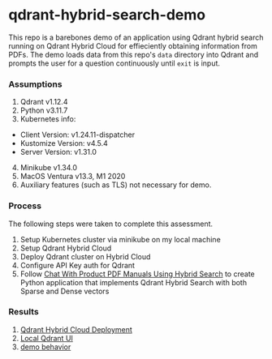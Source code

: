 # qdrant-hybrid-search-demo

This repo is a barebones demo of an application using Qdrant hybrid search running on Qdrant Hybrid Cloud for effieciently obtaining information from PDFs. The demo loads data from this repo's `data` directory into Qdrant and prompts the user for a question continuously until `exit` is input. 

### Assumptions
1. Qdrant v1.12.4
2. Python v3.11.7
3. Kubernetes info:
  * Client Version\: v1.24.11-dispatcher
  * Kustomize Version\: v4.5.4
  * Server Version\: v1.31.0
4. Minikube v1.34.0
5. MacOS Ventura v13.3, M1 2020
6. Auxiliary features (such as TLS) not necessary for demo. 

### Process

The following steps were taken to complete this assessment.

1. Setup Kubernetes cluster via minikube on my local machine
2. Setup Qdrant Hybrid Cloud
3. Deploy Qdrant cluster on Hybrid Cloud
4. Configure API Key auth for Qdrant
5. Follow [Chat With Product PDF Manuals Using Hybrid Search](https://qdrant.tech/documentation/examples/hybrid-search-llamaindex-jinaai/#chat-with-product-pdf-manuals-using-hybrid-search) to create Python application that implements Qdrant Hybrid Search with both Sparse and Dense vectors


### Results
1. [Qdrant Hybrid Cloud Deployment](https://github.com/maassen1/qdrant-hybrid-search-demo/blob/main/qdrant_cloud_ui.png)
2. [Local Qdrant UI](https://github.com/maassen1/qdrant-hybrid-search-demo/blob/main/qdrant_localhost_ui.png)
3. [demo behavior](https://github.com/maassen1/qdrant-hybrid-search-demo/blob/main/main_output.png)
